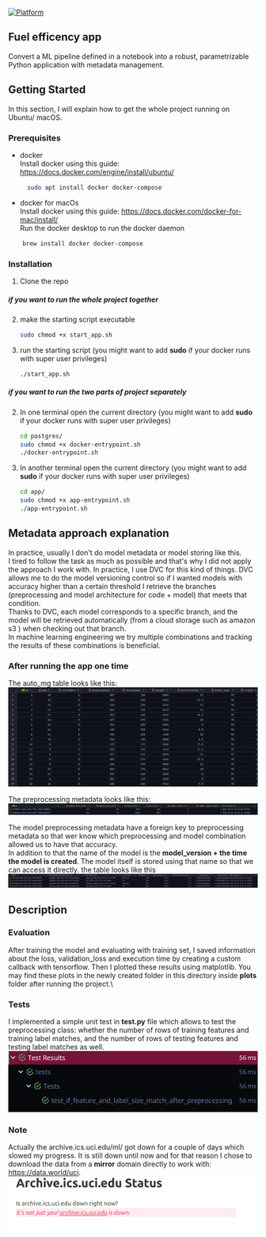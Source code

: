 [![Platform](https://img.shields.io/badge/platform-ios|linux-1abc9c.svg)](https://shields.io/)

<!-- ABOUT THE PROJECT -->
## Fuel efficency app
Convert a ML pipeline defined in a notebook into a robust,
parametrizable Python application with metadata management.

<!-- GETTING STARTED -->
## Getting Started

In this section, I will explain how to get the whole project running on Ubuntu/ macOS.

### Prerequisites
* docker\
  Install docker using this guide: https://docs.docker.com/engine/install/ubuntu/
  ```sh
    sudo apt install docker docker-compose 
  ```

* docker for macOs\
  Install docker using this guide: https://docs.docker.com/docker-for-mac/install/ \
  Run the docker desktop to run the docker daemon

```sh
    brew install docker docker-compose 
```
  
### Installation
1. Clone the repo

##### if you want to run the whole project together
2. make the starting script executable
   ```sh
   sudo chmod +x start_app.sh
   ```
3. run the starting script (you might want to add **sudo** if your docker runs with super user privileges)
   ```sh
   ./start_app.sh
   ```
##### if you want to run the two parts of project separately

2. In one terminal open the current directory (you might want to add **sudo** if your docker runs with super user privileges)
   ```sh
   cd postgres/
   sudo chmod +x docker-entrypoint.sh
   ./docker-entrypoint.sh
   ```
3. In another terminal open the current directory (you might want to add **sudo** if your docker runs with super user privileges)
   ```sh
   cd app/
   sudo chmod +x app-entrypoint.sh
   ./app-entrypoint.sh
   ```
   
<!-- USAGE EXAMPLES -->
## Metadata approach explanation
In practice, usually I don't do model metadata or model storing like this. \
I tired to follow the task as much as possible and that's why I did not apply the approach I work with. 
In practice, I use DVC for this kind of things. DVC allows me to do the model versioning control so if I wanted models 
with accuracy higher than a certain threshold I retrieve the branches (preprocessing and model architecture for code + model)
that meets that condition.\
Thanks to DVC, each model corresponds to a specific branch, and the model will be retrieved automatically (from a cloud storage
such as amazon s3 ) when checking out that branch.\
In machine learning engineering we try multiple combinations and tracking the results of these combinations is beneficial.

### After running the app one time
The auto_mg table looks like this:
![auto_mg](images/db1.png)

The preprocessing metadata looks like this:
![preprocess metadata](images/db3.png)

The model preprocessing metadata have a foreign key to preprocessing metadata so that wer know which preprocessing and 
model combination allowed us to have that accuracy.\
In addition to that the name of the model is the **model_version + the time the model is created**. The model itself 
is stored using that name so that we can access it directly.
the table looks like this
![model metadata](images/db2.png)



<!-- USAGE -->
## Description

### Evaluation
After training the model and evaluating with training set, I saved information about the loss, 
validation_loss and execution time by creating a custom callback with tensorflow. Then I plotted these results using 
matplotlib. You may find these plots in the newly created folder in this directory inside **plots** 
folder after running the project.\

### Tests
I implemented a simple unit test in **test.py** file which allows to test the preprocessing class: whether the number of rows
of training features and training label matches, and the number of rows of testing features and testing label matches as
well.
![unit test](images/unit_test.png)

### Note
Actually the archive.ics.uci.edu/ml/ got down for a couple of days which slowed my progress. It is still down until now
and for that reason I chose to download the data from a **mirror** domain directly to work with:
https://data.world/uci.
![domain down](images/domain_down.png)
